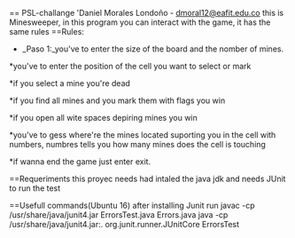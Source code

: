 == PSL-challange
'Daniel Morales Londoño - dmoral12@eafit.edu.co
	this is Minesweeper, in this program you can
	interact with the game, it has the same rules 
==Rules: 
* _Paso 1:_you've to enter the size of the board and
	the nomber of mines.

*you've to enter the position of the cell
	you want to select or mark

*if you select a mine you're dead

*if you find all mines and you mark them
	with flags you win

*if you open all wite spaces depiring mines
	you win

*you've to gess where're the mines located
	suporting you in the cell with numbers,
	numbres tells you how many mines
	does the cell is touching
	
*if wanna end the game just enter exit.	

==Requeriments
	this proyec needs had intaled the java jdk
	and needs JUnit to run the test

==Usefull commands(Ubuntu 16)
	after installing Junit run
	javac -cp /usr/share/java/junit4.jar ErrorsTest.java Errors.java
	java -cp /usr/share/java/junit4.jar:. org.junit.runner.JUnitCore ErrorsTest	
